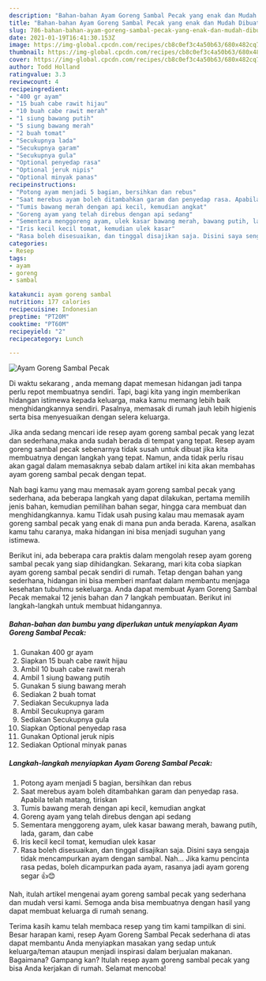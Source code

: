 ```yaml
---
description: "Bahan-bahan Ayam Goreng Sambal Pecak yang enak dan Mudah Dibuat"
title: "Bahan-bahan Ayam Goreng Sambal Pecak yang enak dan Mudah Dibuat"
slug: 786-bahan-bahan-ayam-goreng-sambal-pecak-yang-enak-dan-mudah-dibuat
date: 2021-01-19T16:41:30.153Z
image: https://img-global.cpcdn.com/recipes/cb8c0ef3c4a50b63/680x482cq70/ayam-goreng-sambal-pecak-foto-resep-utama.jpg
thumbnail: https://img-global.cpcdn.com/recipes/cb8c0ef3c4a50b63/680x482cq70/ayam-goreng-sambal-pecak-foto-resep-utama.jpg
cover: https://img-global.cpcdn.com/recipes/cb8c0ef3c4a50b63/680x482cq70/ayam-goreng-sambal-pecak-foto-resep-utama.jpg
author: Todd Holland
ratingvalue: 3.3
reviewcount: 4
recipeingredient:
- "400 gr ayam"
- "15 buah cabe rawit hijau"
- "10 buah cabe rawit merah"
- "1 siung bawang putih"
- "5 siung bawang merah"
- "2 buah tomat"
- "Secukupnya lada"
- "Secukupnya garam"
- "Secukupnya gula"
- "Optional penyedap rasa"
- "Optional jeruk nipis"
- "Optional minyak panas"
recipeinstructions:
- "Potong ayam menjadi 5 bagian, bersihkan dan rebus"
- "Saat merebus ayam boleh ditambahkan garam dan penyedap rasa. Apabila telah matang, tiriskan"
- "Tumis bawang merah dengan api kecil, kemudian angkat"
- "Goreng ayam yang telah direbus dengan api sedang"
- "Sementara menggoreng ayam, ulek kasar bawang merah, bawang putih, lada, garam, dan cabe"
- "Iris kecil kecil tomat, kemudian ulek kasar"
- "Rasa boleh disesuaikan, dan tinggal disajikan saja. Disini saya sengaja tidak mencampurkan ayam dengan sambal. Nah... Jika kamu pencinta rasa pedas, boleh dicampurkan pada ayam, rasanya jadi ayam goreng segar 👍😊"
categories:
- Resep
tags:
- ayam
- goreng
- sambal

katakunci: ayam goreng sambal 
nutrition: 177 calories
recipecuisine: Indonesian
preptime: "PT20M"
cooktime: "PT60M"
recipeyield: "2"
recipecategory: Lunch

---
```



![Ayam Goreng Sambal Pecak](https://img-global.cpcdn.com/recipes/cb8c0ef3c4a50b63/680x482cq70/ayam-goreng-sambal-pecak-foto-resep-utama.jpg)

Di waktu  sekarang , anda memang dapat memesan hidangan jadi tanpa perlu repot membuatnya sendiri. Tapi, bagi kita yang ingin memberikan hidangan istimewa kepada keluarga, maka kamu memang lebih baik menghidangkannya sendiri. Pasalnya, memasak di rumah jauh lebih higienis serta bisa menyesuaikan dengan selera keluarga.

Jika anda sedang mencari ide resep ayam goreng sambal pecak yang lezat dan sederhana,maka anda sudah berada di tempat yang tepat. Resep ayam goreng sambal pecak  sebenarnya tidak susah untuk dibuat jika kita membuatnya dengan langkah yang tepat. Namun, anda tidak perlu risau akan gagal dalam memasaknya 
sebab dalam artikel ini kita akan membahas ayam goreng sambal pecak dengan tepat.  



Nah bagi kamu yang mau memasak ayam goreng sambal pecak yang sederhana, ada beberapa langkah yang dapat dilakukan, pertama memilih jenis bahan, kemudian pemilihan bahan segar, hingga cara membuat dan menghidangkannya. kamu Tidak usah pusing kalau mau memasak ayam goreng sambal pecak yang enak di mana pun anda berada. Karena, asalkan kamu  tahu caranya, maka hidangan ini bisa menjadi suguhan yang istimewa.

Berikut ini, ada beberapa cara praktis  dalam mengolah resep ayam goreng sambal pecak yang siap dihidangkan. Sekarang, mari kita coba siapkan ayam goreng sambal pecak sendiri di rumah. Tetap dengan bahan yang sederhana, hidangan ini bisa memberi manfaat dalam membantu menjaga kesehatan tubuhmu sekeluarga. Anda dapat membuat Ayam Goreng Sambal Pecak memakai 12 jenis bahan dan 7 langkah pembuatan. Berikut ini langkah-langkah untuk membuat hidangannya.

<!--inarticleads1-->

##### Bahan-bahan dan bumbu yang diperlukan untuk menyiapkan Ayam Goreng Sambal Pecak:

1. Gunakan 400 gr ayam
1. Siapkan 15 buah cabe rawit hijau
1. Ambil 10 buah cabe rawit merah
1. Ambil 1 siung bawang putih
1. Gunakan 5 siung bawang merah
1. Sediakan 2 buah tomat
1. Sediakan Secukupnya lada
1. Ambil Secukupnya garam
1. Sediakan Secukupnya gula
1. Siapkan Optional penyedap rasa
1. Gunakan Optional jeruk nipis
1. Sediakan Optional minyak panas




<!--inarticleads2-->

##### Langkah-langkah menyiapkan Ayam Goreng Sambal Pecak:

1. Potong ayam menjadi 5 bagian, bersihkan dan rebus
1. Saat merebus ayam boleh ditambahkan garam dan penyedap rasa. Apabila telah matang, tiriskan
1. Tumis bawang merah dengan api kecil, kemudian angkat
1. Goreng ayam yang telah direbus dengan api sedang
1. Sementara menggoreng ayam, ulek kasar bawang merah, bawang putih, lada, garam, dan cabe
1. Iris kecil kecil tomat, kemudian ulek kasar
1. Rasa boleh disesuaikan, dan tinggal disajikan saja. Disini saya sengaja tidak mencampurkan ayam dengan sambal. Nah... Jika kamu pencinta rasa pedas, boleh dicampurkan pada ayam, rasanya jadi ayam goreng segar 👍😊




Nah, itulah artikel mengenai  ayam goreng sambal pecak  yang sederhana dan mudah versi kami. Semoga anda bisa membuatnya dengan hasil yang dapat membuat keluarga di rumah senang. 

Terima kasih kamu telah membaca resep yang tim kami tampilkan di sini. Besar harapan kami, resep  Ayam Goreng Sambal Pecak sederhana di atas dapat membantu Anda menyiapkan masakan yang sedap untuk keluarga/teman ataupun menjadi inspirasi dalam berjualan makanan. Bagaimana? Gampang kan? Itulah resep ayam goreng sambal pecak yang bisa Anda kerjakan di rumah. Selamat mencoba!

